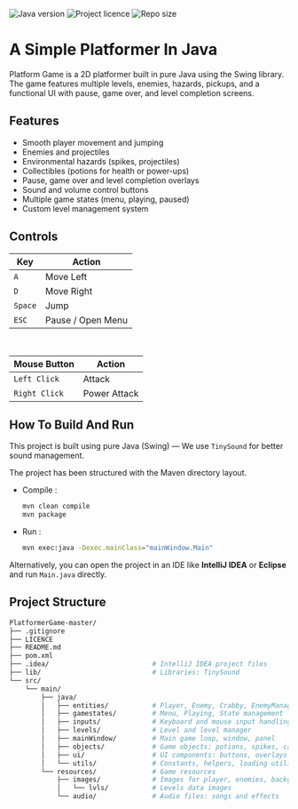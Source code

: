 ![Java version](https://img.shields.io/badge/Java-^23.0.2-orange?style=for-the-badge)
![Project licence](https://img.shields.io/github/license/NamelessProj/PlatformerGame?style=for-the-badge)
![Repo size](https://img.shields.io/github/repo-size/NamelessProj/PlatformerGame?style=for-the-badge)

# A Simple Platformer In Java
Platform Game is a 2D platformer built in pure Java using the Swing library.
The game features multiple levels, enemies, hazards, pickups, and a functional UI with pause, game over, and level completion screens.

## Features
- Smooth player movement and jumping
- Enemies and projectiles
- Environmental hazards (spikes, projectiles)
- Collectibles (potions for health or power-ups)
- Pause, game over and level completion overlays
- Sound and volume control buttons
- Multiple game states (menu, playing, paused)
- Custom level management system

## Controls
| __Key__ | __Action__        |
|---------|-------------------|
| `A`     | Move Left         |
| `D`     | Move Right        |
| `Space` | Jump              |
| `ESC`   | Pause / Open Menu |

</br>

| __Mouse Button__ | __Action__        |
|------------------|-------------------|
| `Left Click`     | Attack            |
| `Right Click`    | Power Attack      |


## How To Build And Run
This project is built using pure Java (Swing) — We use `TinySound` for better sound management.

The project has been structured with the Maven directory layout.

- Compile :
    ```bash
    mvn clean compile
    mvn package
    ```
- Run :
    ```bash
    mvn exec:java -Dexec.mainClass="mainWindow.Main"
    ```
Alternatively, you can open the project in an IDE like __IntelliJ IDEA__ or __Eclipse__ and run `Main.java` directly.

## Project Structure
```bash
PlatformerGame-master/
├── .gitignore
├── LICENCE
├── README.md
├── pom.xml
├── .idea/                          # IntelliJ IDEA project files
├── lib/                            # Libraries: TinySound
└── src/
    └── main/
        ├── java/
        │   ├── entities/           # Player, Enemy, Crabby, EnemyManager, etc.
        │   ├── gamestates/         # Menu, Playing, State management
        │   ├── inputs/             # Keyboard and mouse input handling
        │   ├── levels/             # Level and level manager
        │   ├── mainWindow/         # Main game loop, window, panel
        │   ├── objects/            # Game objects: potions, spikes, cannons, etc.
        │   ├── ui/                 # UI components: buttons, overlays
        │   └── utils/              # Constants, helpers, loading utilities
        └── resources/              # Game resources
            ├── images/             # Images for player, enemies, backgrounds, etc.
            │   └── lvls/           # Levels data images
            └── audio/              # Audio files: songs and effects
```